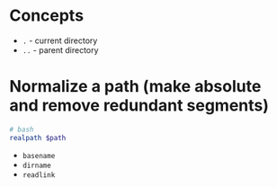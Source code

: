 # Concepts
- `.` - current directory
- `..` - parent directory

# Normalize a path (make absolute and remove redundant segments)
```bash
# bash
realpath $path
```

- `basename`
- `dirname`
- `readlink`

